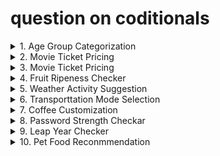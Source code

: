 
# question on coditionals
<details>
<summary>1. Age Group Categorization
</summary>
Classify a person's age group: Child (< 13),Teenager (13-19),Adult (20-59),Senior (60+).
</details>


<details>
<summary>2. Movie Ticket Pricing
</summary>
 Problem: Movie tickets are priced based on age: Child (< 13),Teenager (13-19),Adult (20-59),Senior (60+).
</details>

<details>
<summary>3. Movie Ticket Pricing
</summary>
 Problem: Movie tickets are priced based on age: Child (< 13),Teenager (13-19),Adult (20-59),Senior (60+).
</details>
<details>
<summary>4.  Fruit Ripeness Checker
</summary>
 Problem: Movie tickets are priced based on age: Child (< 13),Teenager (13-19),Adult (20-59),Senior (60+).
</details>
<details>
<summary>5.  Weather Activity Suggestion
</summary>
 Problem: Movie tickets are priced based on age: Child (< 13),Teenager (13-19),Adult (20-59),Senior (60+).
</details>
<details>
<summary>6. Transporttation Mode Selection
</summary>
 Problem: Movie tickets are priced based on age: Child (< 13),Teenager (13-19),Adult (20-59),Senior (60+).
</details>
<details>
<summary>7. Coffee Customization
</summary>
 Problem: Movie tickets are priced based on age: Child (< 13),Teenager (13-19),Adult (20-59),Senior (60+).
</details>
<details>
<summary>8.  Password Strength Checkar
</summary>
 Problem: Movie tickets are priced based on age: Child (< 13),Teenager (13-19),Adult (20-59),Senior (60+).
</details>
<details>
<summary>9. Leap Year Checker
</summary>
 Problem: Movie tickets are priced based on age: Child (< 13),Teenager (13-19),Adult (20-59),Senior (60+).
</details>
<details>
<summary>10. Pet Food Reconmmendation 
</summary>
 Problem: Movie tickets are priced based on age: Child (< 13),Teenager (13-19),Adult (20-59),Senior (60+).
</details>